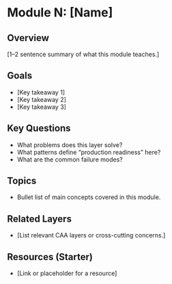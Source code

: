 # Module N: [Name]

## Overview
[1–2 sentence summary of what this module teaches.]

## Goals
- [Key takeaway 1]
- [Key takeaway 2]
- [Key takeaway 3]

## Key Questions
- What problems does this layer solve?
- What patterns define “production readiness” here?
- What are the common failure modes?

## Topics
- Bullet list of main concepts covered in this module.

## Related Layers
- [List relevant CAA layers or cross-cutting concerns.]

## Resources (Starter)
- [Link or placeholder for a resource]
